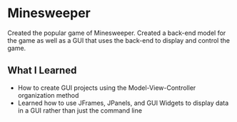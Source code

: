 # Minesweeper
Created the popular game of Minesweeper. Created a back-end model for the game as well as a GUI that uses the back-end to display and control the game.


## What I Learned

* How to create GUI projects using the Model-View-Controller organization method
* Learned how to use JFrames, JPanels, and GUI Widgets to display data in a GUI rather than just the command line
